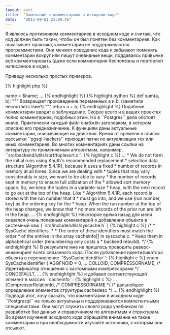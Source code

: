 ```yaml
---
layout: post
title:  "Замечание о комментариях в исходном коде"
date:   "2015-09-01 21:00:46"
---
```


Я являюсь противником комментариев в исходном коде и считаю,
что код должен быть таким, чтобы он был понятен без комментариев.
Как показывает практика, комментарии не поддерживаются программистами.
Они меняют поведение кода и забывают поменять комментарии вокруг
или пишут очевидные вещи, поддаваясь привычке всё комментировать
(даже если комментарии бесполезны и повторяют написанное в коде).

Приведу несколько простых примеров.

{% highlight php %}
<?php

/**
 * Класс пользователя системы
 *                 (да неужели?)
 */
class Person
{
    // приватная переменная с именем пользователя
    //           (это понятно из спецификатора видимости и имени)
    private $name;

    // Конструктор класса (и как мы не догадались?)
    public function __construct($name, $surname)
    {
        $this->name = $name;
        ...
{% endhighlight %}

{% highlight python %}
def sum(a, b):
    """
    Возвращает произведение переменных a и b.
        (заметили несоответствие?)
    """
    return a + b;
{% endhighlight %}

Подобные комментарии вводят в заблуждение.
Скорее всего и в ваших проектах полно комментариев, подобных этим.
Но в ``Postgres`` дела обстоят иначе.

Практически каждый файл снабжён заголовком, в котором описано его предназначение.
К функциям даны актуальные комментарии, описывающие их действия.
Время от времени в список рассылки ``pgsql-hackers`` приходят патчи по актуализации тех или иных комментариев.
Во многих комментариях даны ссылки на литературу по применяемым алгоритмам,
например, ``src/backend/utils/sort/tuplesort.c``:

{% highlight c %}
...
* We do not form the initial runs using Knuth's recommended replacement
* selection data structure (Algorithm 5.4.1R), because it uses a fixed
* number of records in memory at all times.  Since we are dealing with
* tuples that may vary considerably in size, we want to be able to vary
* the number of records kept in memory to ensure full utilization of the
* allowed sort memory space.  So, we keep the tuples in a variable-size
* heap, with the next record to go out at the top of the heap.  Like
* Algorithm 5.4.1R, each record is stored with the run number that it
* must go into, and we use (run number, key) as the ordering key for the
* heap.  When the run number at the top of the heap changes, we know that
* no more records of the prior run are left in the heap.
...
{% endhighlight %}

Некоторое время назад для меня оказался очень полезным комментарий о добавлении объекта в системный кэш (``src/include/utils/syscache.h``)

{% highlight c %}
/*
 *		SysCache identifiers.
 *
 *		The order of these identifiers must match the order
 *		of the entries in the array cacheinfo[] in syscache.c.
 *		Keep them in alphabetical order (renumbering only costs a
 *		backend rebuild).
 */
{% endhighlight %}

В результате мне не пришлось проводить реверс-инжиниринг всего связанного кода.
После добавления идентификатора объекта в перечисление ``SysCacheIdentifier``:

{% highlight c %}
enum SysCacheIdentifier
{
	AGGFNOID = 0,
	...
	COLLOID,
	COMPRESSORNAME, /* Идентификатор отношения с кастомными компрессорами */
	CONDEFAULT,
    ...
{% endhighlight %}

я добавил соответствующий элемент в массив ``cacheinfo``:

{% highlight c %}
...
{CompressorRelationId,		/* COMPRESSORNAME */
    /* дальнейшее определение элементов структуры cachedesc */
...
{% endhighlight %}

Подводя итог, хочу сказать, что комментарии в исходном коде ``Postgresql`` не только актуальны и поддерживаются компетентными специалистами.
Они могут служить своего рода учебником по разработке баз данных и справочником по алгоритмам и структурам.
Во время изучения исходного кода обращайте внимание на такие комментарии и при необходимости изучайте источники,
к которым они отсылют.
